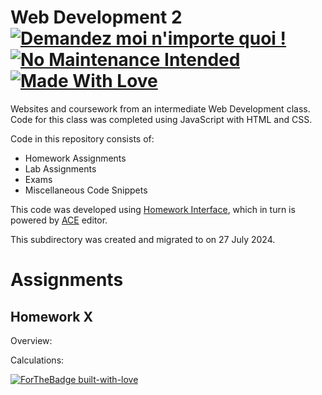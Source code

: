 # Web Development 2  [![Demandez moi n'importe quoi !](https://img.shields.io/badge/Demandez%20moi-n'%20importe%20quoi-1abc9c.svg)](https://GitHub.com/Naereen/ama.fr) [![No Maintenance Intended](http://unmaintained.tech/badge.svg)](http://unmaintained.tech/) [![Made With Love](https://img.shields.io/badge/Made%20With-Love-orange.svg)](https://github.com/wyattshanahan)
Websites and coursework from an intermediate Web Development class. Code for this class was completed using JavaScript with HTML and CSS.

Code in this repository consists of:

- Homework Assignments
- Lab Assignments
- Exams
- Miscellaneous Code Snippets

This code was developed using [Homework Interface](https://mislab.business.msstate.edu/~scanfield/IDE/support/auth.php), which in turn is powered by [ACE](https://github.com/ajaxorg/ace) editor.

This subdirectory was created and migrated to on 27 July 2024.

# Assignments

## Homework X

Overview:

Calculations:


[![ForTheBadge built-with-love](http://ForTheBadge.com/images/badges/built-with-love.svg)](https://GitHub.com/Naereen/)


